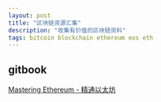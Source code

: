 ```yaml
---
layout: post
title: "区块链资源汇集"
description: "收集有价值的区块链资料"
tags: bitcoin blockchain ethereum eos eth
---
```


## gitbook
[Mastering Ethereum - 精通以太坊](https://github.com/ethereumbook/ethereumbook)
